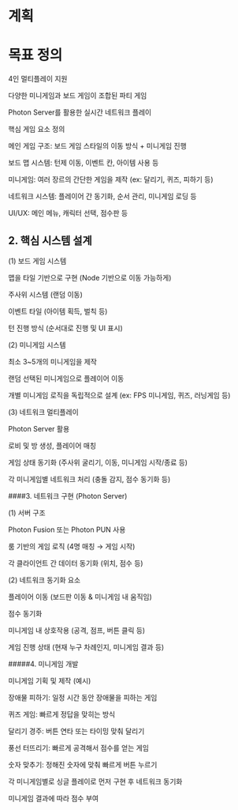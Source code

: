 # 계획

# 목표 정의
4인 멀티플레이 지원

다양한 미니게임과 보드 게임이 조합된 파티 게임

Photon Server를 활용한 실시간 네트워크 플레이

핵심 게임 요소 정의

메인 게임 구조: 보드 게임 스타일의 이동 방식 + 미니게임 진행

보드 맵 시스템: 턴제 이동, 이벤트 칸, 아이템 사용 등

미니게임: 여러 장르의 간단한 게임을 제작 (ex: 달리기, 퀴즈, 피하기 등)

네트워크 시스템: 플레이어 간 동기화, 순서 관리, 미니게임 로딩 등

UI/UX: 메인 메뉴, 캐릭터 선택, 점수판 등

## 2. 핵심 시스템 설계
(1) 보드 게임 시스템

맵을 타일 기반으로 구현 (Node 기반으로 이동 가능하게)

주사위 시스템 (랜덤 이동)

이벤트 타일 (아이템 획득, 벌칙 등)

턴 진행 방식 (순서대로 진행 및 UI 표시)

(2) 미니게임 시스템

최소 3~5개의 미니게임을 제작

랜덤 선택된 미니게임으로 플레이어 이동

개별 미니게임 로직을 독립적으로 설계 (ex: FPS 미니게임, 퀴즈, 러닝게임 등)

(3) 네트워크 멀티플레이

Photon Server 활용

로비 및 방 생성, 플레이어 매칭

게임 상태 동기화 (주사위 굴리기, 이동, 미니게임 시작/종료 등)

각 미니게임별 네트워크 처리 (충돌 감지, 점수 동기화 등)

####3. 네트워크 구현 (Photon Server)

(1) 서버 구조

Photon Fusion 또는 Photon PUN 사용

룸 기반의 게임 로직 (4명 매칭 → 게임 시작)

각 클라이언트 간 데이터 동기화 (위치, 점수 등)

(2) 네트워크 동기화 요소

플레이어 이동 (보드판 이동 & 미니게임 내 움직임)

점수 동기화

미니게임 내 상호작용 (공격, 점프, 버튼 클릭 등)

게임 진행 상태 (현재 누구 차례인지, 미니게임 결과 등)

#####4. 미니게임 개발

미니게임 기획 및 제작 (예시)

장애물 피하기: 일정 시간 동안 장애물을 피하는 게임

퀴즈 게임: 빠르게 정답을 맞히는 방식

달리기 경주: 버튼 연타 또는 타이밍 맞춰 달리기

풍선 터뜨리기: 빠르게 공격해서 점수를 얻는 게임

숫자 맞추기: 정해진 숫자에 맞춰 빠르게 버튼 누르기

각 미니게임별로 싱글 플레이로 먼저 구현 후 네트워크 동기화

미니게임 결과에 따라 점수 부여
